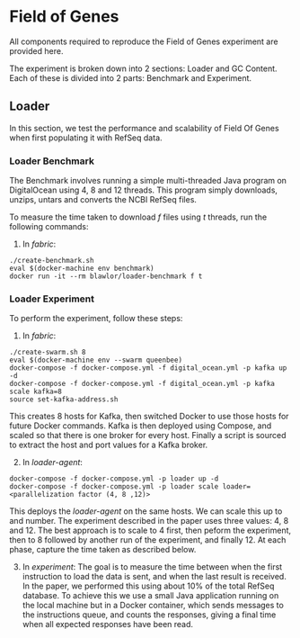 Field of Genes
==============

All components required to reproduce the Field of Genes experiment are provided here.

The experiment is broken down into 2 sections: Loader and GC Content.
Each of these is divided into 2 parts: Benchmark and Experiment.

## Loader
In this section, we test the performance and scalability of Field Of Genes when
first populating it with RefSeq data. 
 
### Loader Benchmark
The Benchmark involves running a simple
multi-threaded Java program on DigitalOcean using 4, 8 and 12 threads. This program
simply downloads, unzips, untars and converts the NCBI RefSeq files.

To measure the time taken to download _f_ files using _t_ threads, run the following commands:

1. In _fabric_:
```
./create-benchmark.sh
eval $(docker-machine env benchmark)
docker run -it --rm blawlor/loader-benchmark f t
``` 
### Loader Experiment
To perform the experiment, follow these steps:
1. In _fabric_:
```
./create-swarm.sh 8
eval $(docker-machine env --swarm queenbee)
docker-compose -f docker-compose.yml -f digital_ocean.yml -p kafka up -d
docker-compose -f docker-compose.yml -f digital_ocean.yml -p kafka scale kafka=8
source set-kafka-address.sh
```

This creates 8 hosts for Kafka, then switched Docker to use those hosts for 
future Docker commands. Kafka is then deployed using Compose, and scaled so that
there is one broker for every host.
Finally a script is sourced to extract the host and port values for a Kafka broker.

2. In _loader-agent_:
```
docker-compose -f docker-compose.yml -p loader up -d
docker-compose -f docker-compose.yml -p loader scale loader=<parallelization factor (4, 8 ,12)>
```

This deploys the _loader-agent_ on the same hosts. We can scale this up to and number. The
experiment described in the paper uses three values: 4, 8 and 12. The best approach is to scale to 4 first,
then peform the experiment, then to 8 followed by another run of the experiment, and finally 12.
At each phase, capture the time taken as described below.

3. In _experiment_:
The goal is to measure the time between when the first instruction to load the data is sent, and 
when the last result is received. In the paper, we performed this using about 10% of the total 
RefSeq database. To achieve this we use a small Java application running on the local machine
but in a Docker container, which sends messages to the instructions queue, and counts the responses,
giving a final time when all expected responses have been read.

```
``` 
